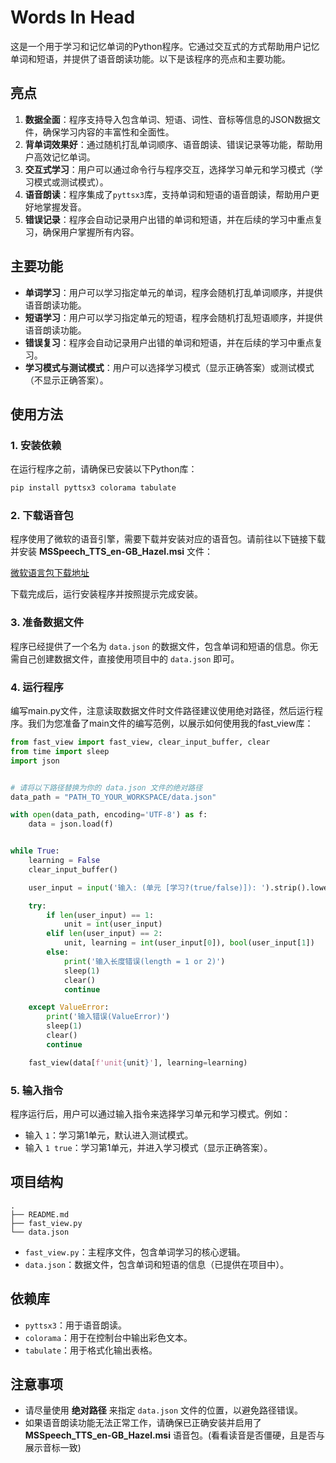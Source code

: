 # Words In Head

这是一个用于学习和记忆单词的Python程序。它通过交互式的方式帮助用户记忆单词和短语，并提供了语音朗读功能。以下是该程序的亮点和主要功能。

## 亮点

1. **数据全面**：程序支持导入包含单词、短语、词性、音标等信息的JSON数据文件，确保学习内容的丰富性和全面性。
2. **背单词效果好**：通过随机打乱单词顺序、语音朗读、错误记录等功能，帮助用户高效记忆单词。
3. **交互式学习**：用户可以通过命令行与程序交互，选择学习单元和学习模式（学习模式或测试模式）。
4. **语音朗读**：程序集成了`pyttsx3`库，支持单词和短语的语音朗读，帮助用户更好地掌握发音。
5. **错误记录**：程序会自动记录用户出错的单词和短语，并在后续的学习中重点复习，确保用户掌握所有内容。

## 主要功能

- **单词学习**：用户可以学习指定单元的单词，程序会随机打乱单词顺序，并提供语音朗读功能。
- **短语学习**：用户可以学习指定单元的短语，程序会随机打乱短语顺序，并提供语音朗读功能。
- **错误复习**：程序会自动记录用户出错的单词和短语，并在后续的学习中重点复习。
- **学习模式与测试模式**：用户可以选择学习模式（显示正确答案）或测试模式（不显示正确答案）。

## 使用方法

### 1. 安装依赖

在运行程序之前，请确保已安装以下Python库：

```bash
pip install pyttsx3 colorama tabulate
```

### 2. 下载语音包

程序使用了微软的语音引擎，需要下载并安装对应的语音包。请前往以下链接下载并安装 **MSSpeech_TTS_en-GB_Hazel.msi** 文件：

[微软语言包下载地址](https://www.microsoft.com/en-us/download/details.aspx?id=27224)

下载完成后，运行安装程序并按照提示完成安装。

### 3. 准备数据文件

程序已经提供了一个名为 `data.json` 的数据文件，包含单词和短语的信息。你无需自己创建数据文件，直接使用项目中的 `data.json` 即可。

### 4. 运行程序

编写main.py文件，注意读取数据文件时文件路径建议使用绝对路径，然后运行程序。我们为您准备了main文件的编写范例，以展示如何使用我的fast_view库：

```python
from fast_view import fast_view, clear_input_buffer, clear
from time import sleep
import json


# 请将以下路径替换为你的 data.json 文件的绝对路径
data_path = "PATH_TO_YOUR_WORKSPACE/data.json"

with open(data_path, encoding='UTF-8') as f:
    data = json.load(f)


while True:
    learning = False
    clear_input_buffer()

    user_input = input('输入: (单元 [学习?(true/false)]): ').strip().lower().strip()

    try:
        if len(user_input) == 1:
            unit = int(user_input)
        elif len(user_input) == 2:
            unit, learning = int(user_input[0]), bool(user_input[1])
        else:
            print('输入长度错误(length = 1 or 2)')
            sleep(1)
            clear()
            continue

    except ValueError:
        print('输入错误(ValueError)')
        sleep(1)
        clear()
        continue

    fast_view(data[f'unit{unit}'], learning=learning)

```

### 5. 输入指令

程序运行后，用户可以通过输入指令来选择学习单元和学习模式。例如：

- 输入 `1`：学习第1单元，默认进入测试模式。
- 输入 `1 true`：学习第1单元，并进入学习模式（显示正确答案）。

## 项目结构

```
.
├── README.md
├── fast_view.py
└── data.json
```

- `fast_view.py`：主程序文件，包含单词学习的核心逻辑。
- `data.json`：数据文件，包含单词和短语的信息（已提供在项目中）。

## 依赖库

- `pyttsx3`：用于语音朗读。
- `colorama`：用于在控制台中输出彩色文本。
- `tabulate`：用于格式化输出表格。

## 注意事项

- 请尽量使用 **绝对路径** 来指定 `data.json` 文件的位置，以避免路径错误。
- 如果语音朗读功能无法正常工作，请确保已正确安装并启用了 **MSSpeech_TTS_en-GB_Hazel.msi** 语音包。(看看读音是否僵硬，且是否与展示音标一致)
